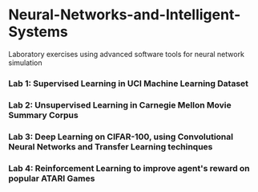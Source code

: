 # Neural-Networks-and-Intelligent-Systems
Laboratory exercises using advanced software tools for neural network simulation

### Lab 1: Supervised Learning in UCI Machine Learning Dataset

### Lab 2: Unsupervised Learning in Carnegie Mellon Movie Summary Corpus

### Lab 3: Deep Learning on CIFAR-100, using Convolutional Neural Networks and Transfer Learning techinques

### Lab 4: Reinforcement Learning to improve agent's reward on popular ATARI Games
